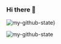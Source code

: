 ### Hi there 👋

![my-github-state](https://github-readme-stats.vercel.app/api?username=cocoawork&show_icons=true&theme=radical))

![my-github-state](https://github-readme-stats.vercel.app/api/top-langs/?username=cocoawork&hide_langs_below=0&theme=default)
